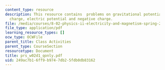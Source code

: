 ```yaml
---
content_type: resource
description: This resource contains  problems on gravitational potentials, positive
  charge, electric potential and negative charge.
file: /media/courses/8-02-physics-ii-electricity-and-magnetism-spring-2007/249ac7b16ff9b9747db25fdb0db83162_prs_w02d1_qonly.pdf
file_type: application/pdf
learning_resource_types: []
ocw_type: OCWFile
parent_title: Class Activities
parent_type: CourseSection
resourcetype: Document
title: prs_w02d1_qonly.pdf
uid: 249ac7b1-6ff9-b974-7db2-5fdb0db83162
---
```

